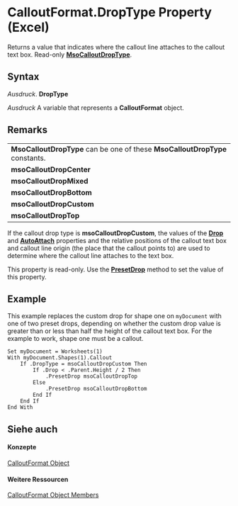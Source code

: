 
# CalloutFormat.DropType Property (Excel)

Returns a value that indicates where the callout line attaches to the callout text box. Read-only  **[MsoCalloutDropType](http://msdn.microsoft.com/library/0923e0a7-beb6-224f-6a87-85111f58ae3b%28Office.15%29.aspx)**.


## Syntax

 _Ausdruck_. **DropType**

 _Ausdruck_ A variable that represents a **CalloutFormat** object.


## Remarks


||
|:-----|
|**MsoCalloutDropType** can be one of these **MsoCalloutDropType** constants.|
|**msoCalloutDropCenter**|
|**msoCalloutDropMixed**|
|**msoCalloutDropBottom**|
|**msoCalloutDropCustom**|
|**msoCalloutDropTop**|
If the callout drop type is  **msoCalloutDropCustom**, the values of the **[Drop](fd1845fb-bdef-aa9e-5e49-a6c2fd6e2cb6.md)** and **[AutoAttach](80f5bf63-072d-1245-d564-1b54af0f85b5.md)** properties and the relative positions of the callout text box and callout line origin (the place that the callout points to) are used to determine where the callout line attaches to the text box.

This property is read-only. Use the  **[PresetDrop](48d67cad-d93b-2b69-35dd-c3de70340a42.md)** method to set the value of this property.


## Example

This example replaces the custom drop for shape one on  `myDocument` with one of two preset drops, depending on whether the custom drop value is greater than or less than half the height of the callout text box. For the example to work, shape one must be a callout.


```
Set myDocument = Worksheets(1) 
With myDocument.Shapes(1).Callout 
    If .DropType = msoCalloutDropCustom Then 
        If .Drop < .Parent.Height / 2 Then 
            .PresetDrop msoCalloutDropTop 
        Else 
            .PresetDrop msoCalloutDropBottom 
        End If 
    End If 
End With
```


## Siehe auch


#### Konzepte


[CalloutFormat Object](d9d7d279-04ef-dbee-23cd-ddd606ed917d.md)
#### Weitere Ressourcen


[CalloutFormat Object Members](http://msdn.microsoft.com/library/29203369-3128-3336-6e78-d1853c4619a6%28Office.15%29.aspx)